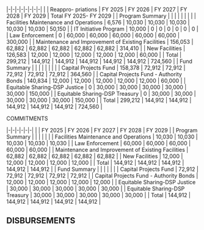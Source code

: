 |-|-|-|-|-|-|-|-|
| | Reappro-  priations | FY 2025 | FY 2026 | FY 2027 | FY 2028 | FY 2029 | Total FY 2025- FY 2029 |
| Program Summary | | | | | | | |
| Facilities Maintenance and Operations | 6,576 | 10,030 | 10,030 | 10,030 | 10,030 | 10,030 | 50,150 |
| IT Initiative Program | 10,000 | 0 | 0 | 0 | 0 | 0 | 0 |
| Law Enforcement | 0 | 60,000 | 60,000 | 60,000 | 60,000 | 60,000 | 300,000 |
| Maintenance and Improvement of Existing Facilities | 156,053 | 62,882 | 62,882 | 62,882 | 62,882 | 62,882 | 314,410 |
| New Facilities | 126,583 | 12,000 | 12,000 | 12,000 | 12,000 | 12,000 | 60,000 |
| Total | 299,212 | 144,912 | 144,912 | 144,912 | 144,912 | 144,912 | 724,560 |
| Fund Summary | | | | | | | |
| Capital Projects Fund | 158,378 | 72,912 | 72,912 | 72,912 | 72,912 | 72,912 | 364,560 |
| Capital Projects Fund - Authority Bonds | 140,834 | 12,000 | 12,000 | 12,000 | 12,000 | 12,000 | 60,000 |
| Equitable Sharing-DSP Justice | 0 | 30,000 | 30,000 | 30,000 | 30,000 | 30,000 | 150,000 |
| Equitable Sharing-DSP Treasury | 0 | 30,000 | 30,000 | 30,000 | 30,000 | 30,000 | 150,000 |
| Total | 299,212 | 144,912 | 144,912 | 144,912 | 144,912 | 144,912 | 724,560 |

COMMITMENTS

|-|-|-|-|-|-|
| | FY 2025 | FY 2026 | FY 2027 | FY 2028 | FY 2029 |
| Program Summary | | | | | |
| Facilities Maintenance and Operations | 10,030 | 10,030 | 10,030 | 10,030 | 10,030 |
| Law Enforcement | 60,000 | 60,000 | 60,000 | 60,000 | 60,000 |
| Maintenance and Improvement of Existing Facilities | 62,882 | 62,882 | 62,882 | 62,882 | 62,882 |
| New Facilities | 12,000 | 12,000 | 12,000 | 12,000 | 12,000 |
| Total | 144,912 | 144,912 | 144,912 | 144,912 | 144,912 |
| Fund Summary | | | | | |
| Capital Projects Fund | 72,912 | 72,912 | 72,912 | 72,912 | 72,912 |
| Capital Projects Fund - Authority Bonds | 12,000 | 12,000 | 12,000 | 12,000 | 12,000 |
| Equitable Sharing-DSP Justice | 30,000 | 30,000 | 30,000 | 30,000 | 30,000 |
| Equitable Sharing-DSP Treasury | 30,000 | 30,000 | 30,000 | 30,000 | 30,000 |
| Total | 144,912 | 144,912 | 144,912 | 144,912 | 144,912 |

## **DISBURSEMENTS**